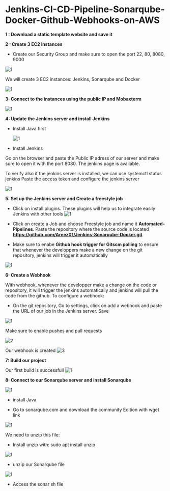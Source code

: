 # Jenkins-CI-CD-Pipeline-Sonarqube-Docker-Github-Webhooks-on-AWS




**1 : Download a static template website and save it**

**2 : Create 3 EC2 instances**

- Create our Security Group and make sure to open the port 22, 80, 8080, 9000

![1](https://github.com/adrydry/Jenkins-CI-CD-Pipeline---Sonarqube-Docker-Github-Webhooks-on-AWS/assets/102819001/4ceee428-8d7a-4d1c-9571-032197fd4294)

We will create 3 EC2 instances: Jenkins, Sonarqube and Docker

![1](https://github.com/adrydry/Jenkins-CI-CD-Pipeline---Sonarqube-Docker-Github-Webhooks-on-AWS/assets/102819001/a22effac-0f84-4aa5-a518-8c2c6ba83463)

**3: Connect to the instances using the public IP and Mobaxterm**

 ![1](https://github.com/adrydry/Jenkins-CI-CD-Pipeline---Sonarqube-Docker-Github-Webhooks-on-AWS/assets/102819001/bdeced0b-c6e4-48f4-8d39-26f7b415a1b7)

**4: Update the Jenkins server and install Jenkins**

- Install Java first
  
  ![1](https://github.com/adrydry/Jenkins-CI-CD-Pipeline---Sonarqube-Docker-Github-Webhooks-on-AWS/assets/102819001/ef8cedc6-a07f-4887-9a31-5dea46d315fe)

- Install Jenkins
  
Go on the browser and paste the Public IP adress of our server and make sure to open it with the port 8080. The jenkins page is available.

To verify also if the jenkins server is installed, we can use systemctl status jenkins
Paste the access token and configure the jenkins server

![1](https://github.com/adrydry/Jenkins-CI-CD-Pipeline---Sonarqube-Docker-Github-Webhooks-on-AWS/assets/102819001/f1bd5025-6e5a-43e9-8419-297afb8dba5a)

**5: Set up the Jenkins server and Create a freestyle job**

- Click on install plugins. These plugins will help us to integrate easily Jenkins with other tools 
![1](https://github.com/adrydry/Jenkins-CI-CD-Pipeline---Sonarqube-Docker-Github-Webhooks-on-AWS/assets/102819001/b06d14be-354d-4e5a-a459-a56f9a744153)

- Click on create a Job and choose Freestyle job and name it **Automated-Pipelines**. Paste the repository where the source code is located **https://github.com/Areez01/Jenkins-Sonarqube-Docker.git**.

- Make sure to enabe **Github hook trigger for Gitscm polling** to ensure that whenever the developpers make a new change on the git repository, jenkins will trigger it automatically

![1](https://github.com/adrydry/Jenkins-CI-CD-Pipeline---Sonarqube-Docker-Github-Webhooks-on-AWS/assets/102819001/1e0a1a40-ce79-4b71-a02e-7862f0748001)

**6: Create a Webhook**

With webhook, whenever the developper make a change on the code or repository, it will trigger the jenkins automatically and jenkins will pull the code from the github. To configure a webhook:

- On the git repository, Go to settings, click on add a webhook and paste the URL of our job in the Jenkins server. Save

![1](https://github.com/adrydry/Jenkins-CI-CD-Pipeline---Sonarqube-Docker-Github-Webhooks-on-AWS/assets/102819001/b8ff49db-7a83-4b93-9782-698d51fa7db5)

Make sure to enable pushes and pull requests

![2](https://github.com/adrydry/Jenkins-CI-CD-Pipeline---Sonarqube-Docker-Github-Webhooks-on-AWS/assets/102819001/524f89e3-c513-4183-bac7-1601b1241b0d)

Our webhook is created
![3](https://github.com/adrydry/Jenkins-CI-CD-Pipeline---Sonarqube-Docker-Github-Webhooks-on-AWS/assets/102819001/958185d5-2de0-4b73-a36b-84a6f31cf6e9)

**7: Build our project**

Our first build is successfull
![1](https://github.com/adrydry/Jenkins-CI-CD-Pipeline---Sonarqube-Docker-Github-Webhooks-on-AWS/assets/102819001/1de3fc80-5fd1-4c61-9c9b-b7963dcb60a8)

**8: Connect to our Sonarqube server and install Sonarqube**

![1](https://github.com/adrydry/Jenkins-CI-CD-Pipeline---Sonarqube-Docker-Github-Webhooks-on-AWS/assets/102819001/478a5163-1816-440e-91fd-ae39b357804d)

- install Java

- Go to sonarqube.com and download the community Edition with wget link

![1](https://github.com/adrydry/Jenkins-CI-CD-Pipeline---Sonarqube-Docker-Github-Webhooks-on-AWS/assets/102819001/6208f809-2826-4fdc-8fa7-f47a14a7856d)

We need to unzip this file:

- Install unzip with: sudo apt install unzip 

![1](https://github.com/adrydry/Jenkins-CI-CD-Pipeline---Sonarqube-Docker-Github-Webhooks-on-AWS/assets/102819001/b6250b88-79ca-46cb-b376-121963358253)

- unzip our Sonarqube file

![1](https://github.com/adrydry/Jenkins-CI-CD-Pipeline---Sonarqube-Docker-Github-Webhooks-on-AWS/assets/102819001/1442391b-a9c7-47bc-bef4-9c560d732abd)

- Access the sonar sh file

  








